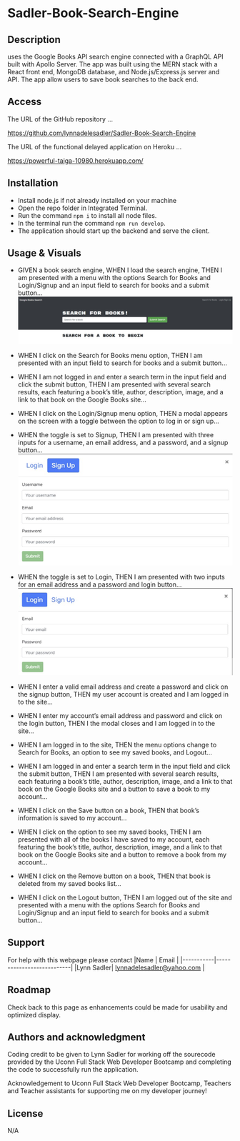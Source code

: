 # Sadler-Book-Search-Engine

## Description

uses the Google Books API search engine connected with a GraphQL API built with Apollo Server. The app was built using the MERN stack with a React front end, MongoDB database, and Node.js/Express.js server and API. The app allow users to save book searches to the back end.

## Access

The URL of the GitHub repository ...

https://github.com/lynnadelesadler/Sadler-Book-Search-Engine

The URL of the functional delayed application on Heroku  ...

https://powerful-taiga-10980.herokuapp.com/

## Installation
- Install node.js if not already installed on your machine
- Open the repo folder in Integrated Terminal. 
- Run the command `npm i` to install all node files.
- In the terminal run the command  `npm run develop`.
- The application should start up the backend and serve the client.

## Usage & Visuals

 - GIVEN a book search engine, WHEN I load the search engine, THEN I am presented with a menu with the options Search for Books and Login/Signup and an input field to search for books and a submit button...
![homepge](./client/images/homepage.jpg)
- WHEN I click on the Search for Books menu option, THEN I am presented with an input field to search for books and a submit button...

- WHEN I am not logged in and enter a search term in the input field and click the submit button, THEN I am presented with several search results, each featuring a book’s title, author, description, image, and a link to that book on the Google Books site...

- WHEN I click on the Login/Signup menu option, THEN a modal appears on the screen with a toggle between the option to log in or sign up...

- WHEN the toggle is set to Signup, THEN I am presented with three inputs for a username, an email address, and a password, and a signup button...
![signup](./client/images/signup.jpg)
- WHEN the toggle is set to Login, THEN I am presented with two inputs for an email address and a password and login button...
![login](./client/images/login.jpg)
- WHEN I enter a valid email address and create a password and click on the signup button, THEN my user account is created and I am logged in to the site...

- WHEN I enter my account’s email address and password and click on the login button, THEN I the modal closes and I am logged in to the site...

- WHEN I am logged in to the site, THEN the menu options change to Search for Books, an option to see my saved books, and Logout...

- WHEN I am logged in and enter a search term in the input field and click the submit button, THEN I am presented with several search results, each featuring a book’s title, author, description, image, and a link to that book on the Google Books site and a button to save a book to my account...

- WHEN I click on the Save button on a book, THEN that book’s information is saved to my account...

- WHEN I click on the option to see my saved books, THEN I am presented with all of the books I have saved to my account, each featuring the book’s title, author, description, image, and a link to that book on the Google Books site and a button to remove a book from my account...

- WHEN I click on the Remove button on a book, THEN that book is deleted from my saved books list...

- WHEN I click on the Logout button, THEN I am logged out of the site and presented with a menu with the options Search for Books and Login/Signup and an input field to search for books and a submit button...  


## Support
For help with this webpage please contact
|Name | Email |
|-----------|---------------------------|
|Lynn Sadler| lynnadelesadler@yahoo.com |

## Roadmap
Check back to this page as enhancements could be made for usability and optimized display. 

## Authors and acknowledgment
Coding credit to be given to Lynn Sadler for working off the sourecode provided by the Uconn Full Stack Web Developer Bootcamp and completing the code to successfully run the application.

Acknowledgement to Uconn Full Stack Web Developer Bootcamp, Teachers and Teacher assistants for supporting me on my developer journey!


## License
N/A


